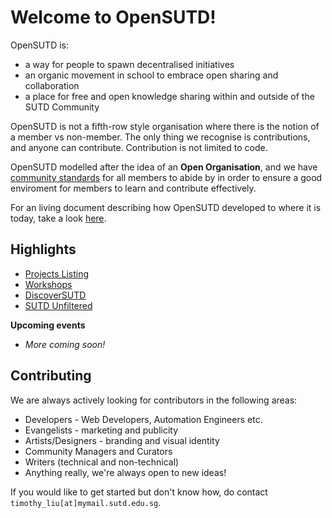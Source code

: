 # Welcome to OpenSUTD!

OpenSUTD is:

* a way for people to spawn decentralised initiatives
* an organic movement in school to embrace open sharing and collaboration
* a place for free and open knowledge sharing within and outside of the SUTD Community

OpenSUTD is not a fifth-row style organisation where there is the notion of a member vs non-member. The only thing we recognise is contributions, and anyone can contribute. Contribution is not limited to code. 

OpenSUTD modelled after the idea of an **Open Organisation**, and we have [community standards](https://github.com/OpenSUTD/community) for all members to abide by in order to ensure a good enviroment for members to learn and contribute effectively.

For an living document describing how OpenSUTD developed to where it is today, take a look [here](https://hackmd.io/J4GmoWKrSA62X93c32s-tQ?view).

## Highlights

* [Projects Listing](https://github.com/OpenSUTD)
* [Workshops](https://workshops.opensutd.org/)
* [DiscoverSUTD](https://discover.sutd.dev/)
* [SUTD Unfiltered](https://unfiltered.opensutd.org/)

**Upcoming events**

* *More coming soon!*

## Contributing

We are always actively looking for contributors in the following areas:

* Developers - Web Developers, Automation Engineers etc.
* Evangelists - marketing and publicity
* Artists/Designers - branding and visual identity
* Community Managers and Curators
* Writers (technical and non-technical)
* Anything really, we're always open to new ideas!

If you would like to get started but don't know how, do contact `timothy_liu[at]mymail.sutd.edu.sg`. 

